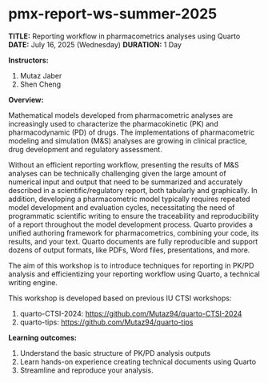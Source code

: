 # pmx-report-ws-summer-2025

**TITLE:** Reporting workflow in pharmacometrics analyses using Quarto  
**DATE:** July 16, 2025 (Wednesday) 
**DURATION:** 1 Day 

**Instructors:**
  1.	Mutaz Jaber
  2.	Shen Cheng

**Overview:**

Mathematical models developed from pharmacometric analyses are increasingly used to characterize the pharmacokinetic (PK) and pharmacodynamic (PD) of drugs. The implementations of pharmacometric modeling and simulation (M&S) analyses are growing in clinical practice, drug development and regulatory assessment. 

Without an efficient reporting workflow, presenting the results of M&S analyses can be technically challenging given the large amount of numerical input and output that need to be summarized and accurately described in a scientific/regulatory report, both tabularly and graphically. In addition, developing a pharmacometric model typically requires repeated model development and evaluation cycles, necessitating the need of programmatic scientific writing to ensure the traceability and reproducibility of a report throughout the model development process. 
Quarto provides a unified authoring framework for pharmacometrics, combining your code, its results, and your text. Quarto documents are fully reproducible and support dozens of output formats, like PDFs, Word files, presentations, and more. 

The aim of this workshop is to introduce techniques for reporting in PK/PD analysis and efficientizing your reporting workflow using Quarto, a technical writing engine. 

This workshop is developed based on previous IU CTSI workshops: 
  1.	quarto-CTSI-2024: <https://github.com/Mutaz94/quarto-CTSI-2024>
  2.	quarto-tips: <https://github.com/Mutaz94/quarto-tips>

**Learning outcomes:**
  1. Understand the basic structure of PK/PD analysis outputs
  2. Learn hands-on experience creating technical documents using Quarto
  3. Streamline and reproduce your analysis.



